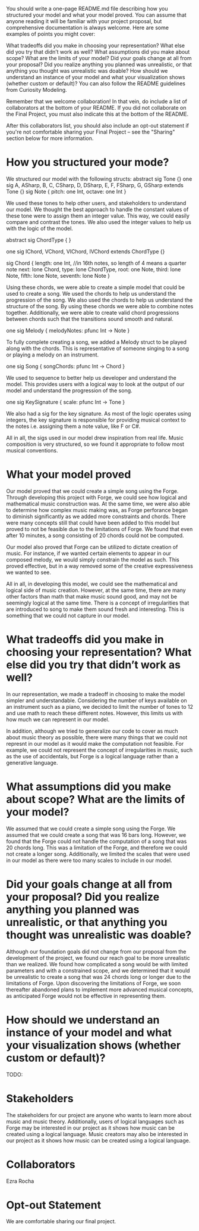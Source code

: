 You should write a one-page README.md file describing how you structured your model and what your model proved. You can assume that anyone reading it will be familiar with your project proposal, but comprehensive documentation is always welcome. Here are some examples of points you might cover:

What tradeoffs did you make in choosing your representation? What else did you try that didn’t work as well?
What assumptions did you make about scope? What are the limits of your model?
Did your goals change at all from your proposal? Did you realize anything you planned was unrealistic, or that anything you thought was unrealistic was doable?
How should we understand an instance of your model and what your visualization shows (whether custom or default)?
You can also follow the README guidelines from Curiosity Modeling.

Remember that we welcome collaboration! In that vein, do include a list of collaborators at the bottom of your README. If you did not collaborate on the Final Project, you must also indicate this at the bottom of the README.

After this collaborators list, you should also include an opt-out statement if you're not comfortable sharing your Final Project – see the "Sharing" section below for more information.

# How you structured your mode?
We structured our model with the following structs:
abstract sig Tone {}
one sig A, ASharp, B, C, CSharp, D, DSharp, E, F, FSharp, G, GSharp extends Tone {}
sig Note {
    pitch: one Int,
    octave: one Int
}

We used these tones to help other users, and stakeholders to understand our model. We thought the best approach to handle the constant values of these tone were to assign them an integer value. This way, we could easily compare and contrast the tones. We also used the integer values to help us with the logic of the model.

abstract sig ChordType {
}

one sig IChord, VChord, VIChord, IVChord extends ChordType {}

sig Chord {
    length: one Int, //in 16th notes, so length of 4 means a quarter note
    next: lone Chord,
    type: lone ChordType,
    root: one Note, 
    third: lone Note,
    fifth: lone Note,
    seventh: lone Note
}

Using these chords, we were able to create a simple model that could be used to create a song. We used the chords to help us understand the progression of the song. We also used the chords to help us understand the structure of the song. By using these chords we were able to combine notes together. Additionally, we were able to create valid chord progressions between chords such that the transitions sound smooth and natural.

one sig Melody {
    melodyNotes: pfunc Int -> Note
}

To fully complete creating a song, we added a Melody struct to be played along with the chords. This is representative of someone singing to a song or playing a melody on an instrument.

one sig Song {
    songChords: pfunc Int -> Chord
}

We used to sequence to better help us developer and understand the model. This provides users with a logical way to look at the output of our model and understand the progression of the song.

one sig KeySignature {
    scale: pfunc Int -> Tone
}

We also had a sig for the key signature. As most of the logic operates using integers, the key signature is responsible for providing musical context to the notes i.e. assigning them a note value, like F or C#.

All in all, the sigs used in our model drew inspiration from real life. Music composition is very structured, so we found it appropriate to follow most musical conventions.


# What your model proved

Our model proved that we could create a simple song using the Forge. Through developing this project with Forge, we could see how logical and mathematical music construction was. At the same time, we were also able to determine how complex music making was, as Forge perforance began to diminish significantly as we added more constraints and chords. There were many concepts still that could have been added to this model but proved to not be feasible due to the limitations of Forge. We found that even after 10 minutes, a song consisting of 20 chords could not be computed. 

Our model also proved that Forge can be utilized to dictate creation of music. For instance, if we wanted certain elements to appear in our composed melody, we would simply constrain the model as such. This proved effective, but in a way removed some of the creative expressiveness we wanted to see.

All in all, in developing this model, we could see the mathematical and logical side of music creation. However, at the same time, there are many other factors than math that make music sound good, and may not be seemingly logical at the same time. There is a concept of irregularities that are introduced to song to make them sound fresh and interesting. This is something that we could not capture in our model.

# What tradeoffs did you make in choosing your representation? What else did you try that didn’t work as well?

In our representation, we made a tradeoff in choosing to make the model simpler and understandable. Considering the number of keys available on an instrument such as a piano, we decided to limit the number of tones to 12 and use math to reach these different notes. However, this limits us with how much we can represent in our model. 

In addition, although we tried to generalize our code to cover as much about music theory as possible, there were many things that we could not represnt in our model as it would make the computation not feasible. For example, we could not represent the concept of irregularities in music, such as the use of accidentals, but Forge is a logical language rather than a generative language. 


# What assumptions did you make about scope? What are the limits of your model?

We assumed that we could create a simple song using the Forge. We assumed that we could create a song that was 16 bars long. However, we found that the Forge could not handle the computation of a song that was 20 chords long. This was a limitation of the Forge, and therefore we could not create a longer song. Additionally, we limited the scales that were used in our model as there were too many scales to include in our model. 

# Did your goals change at all from your proposal? Did you realize anything you planned was unrealistic, or that anything you thought was unrealistic was doable?

Although our foundation goals did not change from our proposal from the development of the project, we found our reach goal to be more unrealistic than we realized. We found how complicated a song would be with limited parameters and with a constrained scope, and we determined that it would be unrealistic to create a song that was 24 chords long or longer due to the limitations of Forge. Upon discovering the limitations of Forge, we soon thereafter abandoned plans to implement more advanced musical concepts, as anticipated Forge would not be effective in representing them.

# How should we understand an instance of your model and what your visualization shows (whether custom or default)?

TODO:

# Stakeholders

The stakeholders for our project are anyone who wants to learn more about music and music theory. Additionally, users of logical languages such as Forge may be interested in our project as it shows how music can be created using a logical language. Music creators may also be interested in our project as it shows how music can be created using a logical language.


# Collaborators
Ezra Rocha

# Opt-out Statement
We are comfortable sharing our final project.